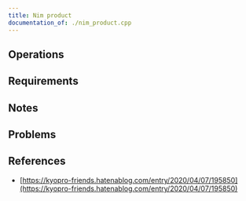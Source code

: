 ```yaml
---
title: Nim product
documentation_of: ./nim_product.cpp
---
```


## Operations

## Requirements

## Notes

## Problems

## References

- [https://kyopro-friends.hatenablog.com/entry/2020/04/07/195850](https://kyopro-friends.hatenablog.com/entry/2020/04/07/195850)
